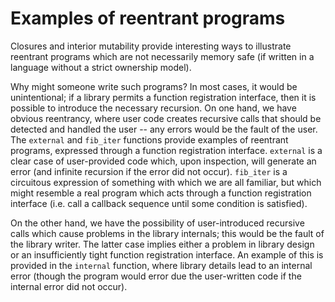 # Examples of reentrant programs

Closures and interior mutability provide interesting ways to
illustrate reentrant programs which are not necessarily memory safe
(if written in a language without a strict ownership model).

Why might someone write such programs? In most cases, it would be
unintentional; if a library permits a function registration interface,
then it is possible to introduce the necessary recursion.  On one
hand, we have obvious reentrancy, where user code creates recursive
calls that should be detected and handled the user -- any errors would
be the fault of the user. The `external` and `fib_iter` functions
provide examples of reentrant programs, expressed through a function
registration interface. `external` is a clear case of user-provided
code which, upon inspection, will generate an error (and infinite
recursion if the error did not occur). `fib_iter` is a circuitous
expression of something with which we are all familiar, but which
might resemble a real program which acts through a function
registration interface (i.e. call a callback sequence until some
condition is satisfied).

On the other hand, we have the possibility of user-introduced
recursive calls which cause problems in the library internals; this
would be the fault of the library writer. The latter case implies
either a problem in library design or an insufficiently tight function
registration interface. An example of this is provided in the
`internal` function, where library details lead to an internal error
(though the program would error due the user-written code if the
internal error did not occur).
